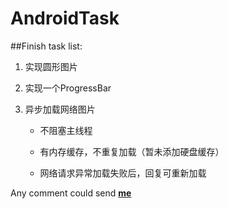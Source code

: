 # AndroidTask
##Finish task list:

1. 实现圆形图片

2. 实现一个ProgressBar

3. 异步加载网络图片

	- 不阻塞主线程

	- 有内存缓存，不重复加载（暂未添加硬盘缓存）

	- 网络请求异常加载失败后，回复可重新加载

Any comment could send **[me](9simpsons@gmail.com)**